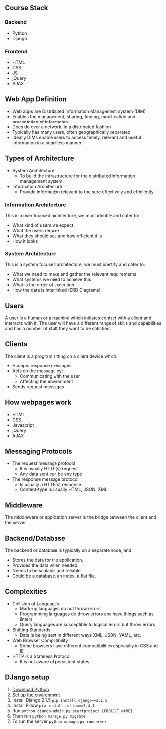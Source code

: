 ## Course Stack
### Backend
- Python
- Django
### Frontend
- HTML
- CSS
- JS
- jQuery
- AJAX
## Web App Definition
- Web apps are Distributed Information Management system (DIM)
- Enables the management, sharing, finding, modification and presentation of information
- Does do over a network, in a distributed fashion
- Typically has many users, often geographically separated
- Ideally DIMs enable users to access timely, relevant and useful information in a seamless manner
## Types of Architecture
- System Architecture
	- To build the infrastructure for the distributed information management system
- Information Architecture
	- Provide information relevant to the sure effectively and efficiently
### Information Architecture
This is a user focused architecture, we must identify and cater to:
- What kind of users we expect
- What the users require
- What they should see and how efficient it is
- How it looks
### System Architecture
This is a system focused architecture, we must identify and cater to:
- What we need to make and gather the relevant requirements
- What systems we need to achieve this
- What is the order of execution
- How the data is interlinked (ERD Diagrams)
## Users
A user is a human or a machine which initiates contact with a client and interacts with it.
The user will have a different range of skills and capabilities and has a number of stuff they want to be satisfied.
## Clients
The client is a program sitting on a client device which:
- Accepts response messages
- Acts on the message by:
	- Communicating with the user
	- Affecting the environment
- Sends request messages
## How webpages work
- HTML
- CSS
- Javascript
- jQuery
- AJAX
## Messaging Protocols
- The request message protocol
	- It is usually HTTP(s) request
	- Any data sent can be any type
- The response message protocol
	- Is usually a HTTP(s) response
	- Content-type is usually HTML, JSON, XML
## Middleware
The middleware or application server is the bridge between the client and the server
## Backend/Database
The backend or database is typically on a separate node, and
- Stores the data for the application.
- Provides the data when needed.
- Needs to be scalable and reliable.
- Could be a database, an index, a flat file.
## Complexities
- Collision of Languages
	- Mark-up languages do not throw errors
	- Programming languages do throw errors and have things such as linters
	- Query languages are susceptible to logical errors but throw errors
- Shifting Standards
	- Data is being sent in different ways XML, JSON, YAML, etc.
- Web Browser Compatibility
	- Some browsers have different compatibilities especially in CSS and IE
- HTTP is a Stateless Protocol
	- It is not aware of persistent states
## DJango setup
1. [Download Python](https://www.python.org/downloads/)
2. [Set up the environment](https://www.freecodecamp.org/news/how-to-setup-virtual-environments-in-python/)
3. Install Django 2.1.5 `pip install django==2.1.5`
4. Install Pillow `pip install pillow==5.4.1`
5. Run `python django-admin.py startproject [PROJECT_NAME]`
6. Then run `python manage.py migrate`
7. To run the server `python manage.py runserver`

